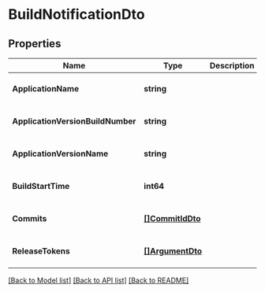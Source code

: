 # BuildNotificationDto

## Properties
Name | Type | Description | Notes
------------ | ------------- | ------------- | -------------
**ApplicationName** | **string** |  | [optional] [default to null]
**ApplicationVersionBuildNumber** | **string** |  | [optional] [default to null]
**ApplicationVersionName** | **string** |  | [optional] [default to null]
**BuildStartTime** | **int64** |  | [optional] [default to null]
**Commits** | [**[]CommitIdDto**](CommitIdDto.md) |  | [optional] [default to null]
**ReleaseTokens** | [**[]ArgumentDto**](ArgumentDto.md) |  | [optional] [default to null]

[[Back to Model list]](../README.md#documentation-for-models) [[Back to API list]](../README.md#documentation-for-api-endpoints) [[Back to README]](../README.md)


